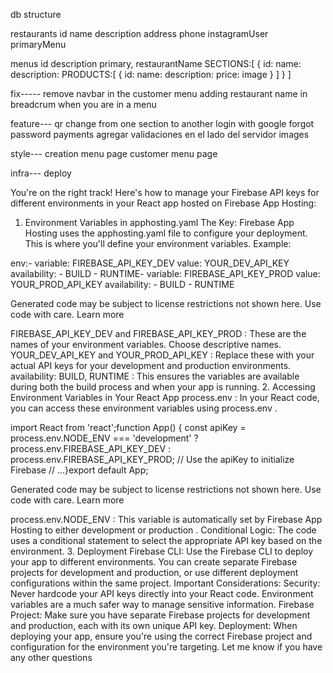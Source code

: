db structure

restaurants
  id
  name
  description
  address
  phone
  instagramUser
  primaryMenu


menus
  id
  description
  primary,
  restaurantName
  SECTIONS:[
    {
      id:
      name:
      description:
      PRODUCTS:[
        {
          id:
          name:
          description:
          price:
          image
        }
      ]
    }
  ]



fix-----
remove navbar in the customer menu
adding restaurant name in breadcrum when you are in a menu

feature---
qr
change from one section to another
login with google
forgot password
payments
agregar validaciones en el lado del servidor
images

style---
creation menu page
customer menu page

infra---
deploy

You're on the right track! Here's how to manage your Firebase API keys for different environments in your React app hosted on Firebase App Hosting:
1. Environment Variables in apphosting.yaml
The Key: Firebase App Hosting uses the apphosting.yaml file to configure your deployment. This is where you'll define your environment variables.
Example:


env:- variable: FIREBASE_API_KEY_DEV  value: YOUR_DEV_API_KEY  availability:  - BUILD  - RUNTIME- variable: FIREBASE_API_KEY_PROD  value: YOUR_PROD_API_KEY  availability:  - BUILD  - RUNTIME

Generated code may be subject to license restrictions not shown here. Use code with care. Learn more 

FIREBASE_API_KEY_DEV and FIREBASE_API_KEY_PROD : These are the names of your environment variables. Choose descriptive names.
YOUR_DEV_API_KEY and YOUR_PROD_API_KEY : Replace these with your actual API keys for your development and production environments.
availability: BUILD, RUNTIME : This ensures the variables are available during both the build process and when your app is running.
2. Accessing Environment Variables in Your React App
process.env : In your React code, you can access these environment variables using process.env .


import React from 'react';function App() {  const apiKey = process.env.NODE_ENV === 'development'     ? process.env.FIREBASE_API_KEY_DEV     : process.env.FIREBASE_API_KEY_PROD;  // Use the apiKey to initialize Firebase  // ...}export default App;

Generated code may be subject to license restrictions not shown here. Use code with care. Learn more 

process.env.NODE_ENV : This variable is automatically set by Firebase App Hosting to either development or production .
Conditional Logic: The code uses a conditional statement to select the appropriate API key based on the environment.
3. Deployment
Firebase CLI: Use the Firebase CLI to deploy your app to different environments. You can create separate Firebase projects for development and production, or use different deployment configurations within the same project.
Important Considerations:
Security: Never hardcode your API keys directly into your React code. Environment variables are a much safer way to manage sensitive information.
Firebase Project: Make sure you have separate Firebase projects for development and production, each with its own unique API key.
Deployment: When deploying your app, ensure you're using the correct Firebase project and configuration for the environment you're targeting.
Let me know if you have any other questions
